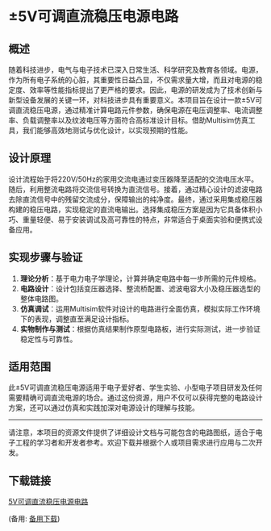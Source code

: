 # ±5V可调直流稳压电源电路

## 概述
随着科技进步，电气与电子技术已深入日常生活、科学研究及教育各领域。电源，作为所有电子系统的心脏，其重要性日益凸显，不仅需求量大增，而且对电源的稳定度、效率等性能指标提出了更严格的要求。因此，电源的研发成为了技术创新与新型设备发展的关键一环，对科技进步具有重要意义。本项目旨在设计一款±5V可调直流稳压电源，通过精准计算电路元件参数，确保电源在电压调整率、电流调整率、负载调整率以及纹波电压等方面符合高标准设计目标。借助Multisim仿真工具，我们能够高效地测试与优化设计，以实现预期的性能。

## 设计原理
设计流程始于将220V/50Hz的家用交流电通过变压器降至适配的交流电压水平。随后，利用整流电路将交流信号转换为直流信号。接着，通过精心设计的滤波电路去除直流信号中的残留交流成分，保障输出的纯净度。最终，通过采用集成稳压器构建的稳压电路，实现稳定的直流电输出。选择集成稳压方案是因为它具备体积小巧、重量轻便、易于安装调试及高可靠性的特点，非常适合于桌面实验和便携式设备应用。

## 实现步骤与验证
1. **理论分析**：基于电力电子学理论，计算并确定电路中每一步所需的元件规格。
2. **电路设计**：设计包括变压器选择、整流桥配置、滤波电容大小及稳压器选型的整体电路图。
3. **仿真调试**：运用Multisim软件对设计的电路进行全面仿真，模拟实际工作环境下的表现，调整直至满足设计指标。
4. **实物制作与测试**：根据仿真结果制作原型电路板，进行实际测试，进一步验证稳定性与可靠性。

## 适用范围
此±5V可调直流稳压电源适用于电子爱好者、学生实验、小型电子项目研发及任何需要精确可调直流电源的场合。通过这份资源，用户不仅可以获得完整的电路设计方案，还可以通过仿真和实践加深对电源设计的理解与技能。

---

请注意，本项目的资源文件提供了详细设计文档与可能包含的电路图纸，适合于电子工程的学习者和开发者参考。欢迎下载并根据个人或项目需求进行应用与二次开发。

## 下载链接
[5V可调直流稳压电源电路](https://pan.quark.cn/s/2e91c54aa13a) 

(备用: [备用下载](https://pan.baidu.com/s/1nVW2SWbXn8sUqWaHn04EVw?pwd=1234))
